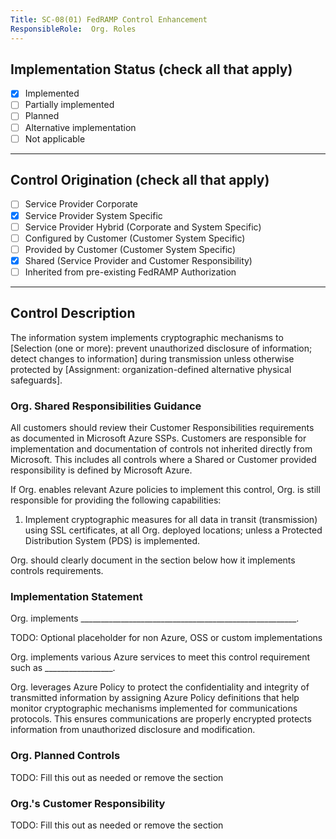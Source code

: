 ```yaml
---
Title: SC-08(01) FedRAMP Control Enhancement
ResponsibleRole:  Org. Roles
---
```

## Implementation Status (check all that apply)

* [x] Implemented
* [ ] Partially implemented
* [ ] Planned
* [ ] Alternative implementation
* [ ] Not applicable

---

## Control Origination (check all that apply)

* [ ] Service Provider Corporate
* [x] Service Provider System Specific
* [ ] Service Provider Hybrid (Corporate and System Specific)
* [ ] Configured by Customer (Customer System Specific)
* [ ] Provided by Customer (Customer System Specific)
* [x] Shared (Service Provider and Customer Responsibility)
* [ ] Inherited from pre-existing FedRAMP Authorization

---

## Control Description

The information system implements cryptographic mechanisms to [Selection (one or more): prevent unauthorized disclosure of information; detect changes to information] during transmission unless otherwise protected by [Assignment: organization-defined alternative physical safeguards].

### Org. Shared Responsibilities Guidance

All customers should review their Customer Responsibilities requirements as documented in Microsoft Azure SSPs. Customers are responsible for implementation and documentation of controls not inherited directly from Microsoft. This includes all controls where a Shared or Customer provided responsibility is defined by Microsoft Azure.

If Org. enables relevant Azure policies to implement this control, Org. is still responsible for providing the following capabilities:

1. Implement cryptographic measures for all data in transit (transmission) using SSL certificates, at all Org. deployed locations; unless a Protected Distribution System (PDS) is implemented.

Org. should clearly document in the section below how it implements controls requirements.

### Implementation Statement

Org. implements ______________________________________________________.

TODO: Optional placeholder for non Azure, OSS or custom implementations

Org. implements various Azure services to meet this control requirement such as _________________.

Org. leverages Azure Policy to protect the confidentiality and integrity of transmitted information by assigning Azure Policy definitions that help monitor cryptographic mechanisms implemented for communications protocols.  This ensures communications are properly encrypted protects information from unauthorized disclosure and modification.

### Org. Planned Controls

TODO: Fill this out as needed or remove the section

### Org.'s Customer Responsibility

TODO: Fill this out as needed or remove the section
